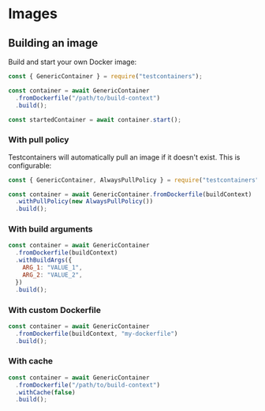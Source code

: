 # Images

## Building an image

Build and start your own Docker image:

```javascript
const { GenericContainer } = require("testcontainers");

const container = await GenericContainer
  .fromDockerfile("/path/to/build-context")
  .build();

const startedContainer = await container.start();
```

### With pull policy

Testcontainers will automatically pull an image if it doesn't exist. This is configurable:

```javascript
const { GenericContainer, AlwaysPullPolicy } = require("testcontainers");

const container = await GenericContainer.fromDockerfile(buildContext)
  .withPullPolicy(new AlwaysPullPolicy())
  .build();
```

### With build arguments

```javascript
const container = await GenericContainer
  .fromDockerfile(buildContext)
  .withBuildArgs({
    ARG_1: "VALUE_1",    
    ARG_2: "VALUE_2",    
  })
  .build();
```

### With custom Dockerfile

```javascript
const container = await GenericContainer
  .fromDockerfile(buildContext, "my-dockerfile")
  .build();
```

### With cache

```javascript
const container = await GenericContainer
  .fromDockerfile("/path/to/build-context")
  .withCache(false)
  .build();
```
